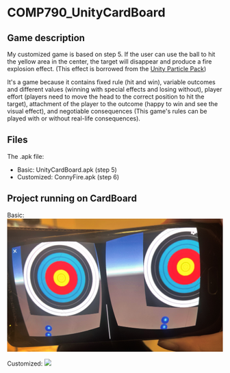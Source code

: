 # COMP790_UnityCardBoard

## Game description

My customized game is based on step 5. If the user can use the ball to hit the yellow area in the center, the target will disappear and produce a fire explosion effect. (This effect is borrowed from the [Unity Particle Pack](https://assetstore.unity.com/packages/essentials/tutorial-projects/unity-particle-pack-127325#releases))

It's a game because it contains fixed rule (hit and win), variable outcomes and different values (winning with special effects and losing without), player effort (players need to move the head to the correct position to hit the target), attachment of the player to the outcome (happy to win and see the visual effect), and negotiable consequences (This game's rules can be played with or without real-life consequences).

## Files

The .apk file:

- Basic: UnityCardBoard.apk (step 5)
- Customized: ConnyFire.apk (step 6)

## Project running on CardBoard

Basic:
![](photo.jpeg)

Customized:
![](connyfire.gif)